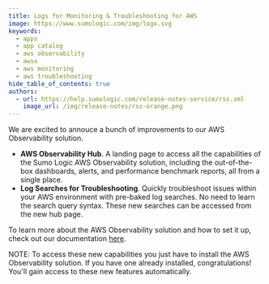 ```yaml
---
title: Logs for Monitoring & Troubleshooting for AWS
image: https://www.sumologic.com/img/logo.svg
keywords:
  - apps
  - app catalog
  - aws observability
  - awso
  - aws monitoring
  - aws troubleshooting
hide_table_of_contents: true
authors:
  - url: https://help.sumologic.com/release-notes-service/rss.xml
    image_url: /img/release-notes/rss-orange.png
---
```


We are excited to annouce a bunch of improvements to our AWS Observability solution.  

* **AWS Observability Hub**. A landing page to access all the capabilities of the Sumo Logic AWS Observability solution, including the out-of-the-box dashboards, alerts, and performance benchmark reports, all from a single place.
* **Log Searches for Troubleshooting**. Quickly troubleshoot issues within your AWS environment with pre-baked log searches. No need to learn the search query syntax. These new searches can be accessed from the new hub page.

To learn more about the AWS Observability solution and how to set it up, check out our documentation [here](/docs/observability/aws/). 

NOTE: To access these new capabilities you just have to install the AWS Observability solution. If you have one already installed, congratulations! You'll gain access to these new features automatically. 
